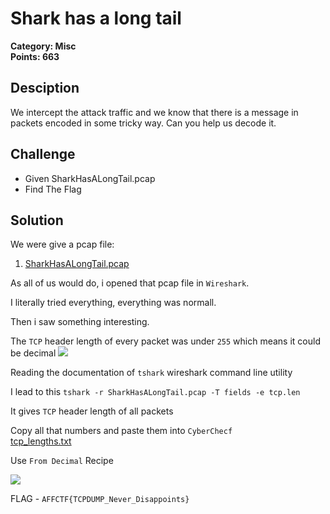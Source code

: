 # Shark has a long tail

**Category: Misc** \
**Points: 663**

## Desciption

We intercept the attack traffic and we know that there is a message in packets encoded in some tricky way. Can you help us decode it.

## Challenge

- Given SharkHasALongTail.pcap
- Find The Flag

## Solution

We were give a pcap file:
1. [SharkHasALongTail.pcap](https://github.com/Red-Knights-CTF/writeups/blob/master/2020/affinity_ctf_lite/Shark%20has%20a%20long%20tail/SharkHasALongTail.pcap)

As all of us would do, i opened that pcap file in ```Wireshark```.

I literally tried everything, everything was normall. 

Then i saw something interesting.

The ```TCP``` header length of every packet was under ```255``` which means it could be decimal
![](https://github.com/Red-Knights-CTF/writeups/blob/master/2020/affinity_ctf_lite/Shark%20has%20a%20long%20tail/wire_shark.png)

Reading the documentation of ```tshark``` wireshark command line utility

I lead to this ```tshark -r SharkHasALongTail.pcap -T fields -e tcp.len```

It gives ```TCP``` header length of all packets

Copy all that numbers and paste them into ```CyberChecf``` \
[tcp_lengths.txt](https://github.com/Red-Knights-CTF/writeups/blob/master/2020/affinity_ctf_lite/Shark%20has%20a%20long%20tail/tcp_lengths.txt)

Use ```From Decimal``` Recipe 

![](https://github.com/Red-Knights-CTF/writeups/blob/master/2020/affinity_ctf_lite/Shark%20has%20a%20long%20tail/CyberChef.png)

FLAG - ```AFFCTF{TCPDUMP_Never_Disappoints}```

